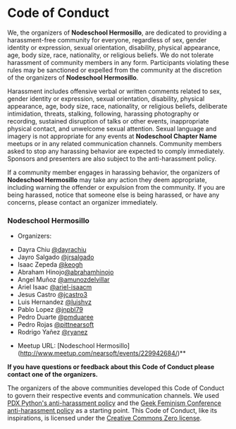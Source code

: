 # Code of Conduct

We, the organizers of **Nodeschool Hermosillo**, are dedicated to providing a
harassment-free community for everyone, regardless of sex, gender identity or
expression, sexual orientation, disability, physical appearance, age, body
size, race, nationality, or religious beliefs. We do not tolerate harassment of
community members in any form. Participants violating these rules may be
sanctioned or expelled from the community at the discretion of the organizers
of **Nodeschool Hermosillo**.

Harassment includes offensive verbal or written comments related to sex, gender
identity or expression, sexual orientation, disability, physical appearance,
age, body size, race, nationality, or religious beliefs, deliberate
intimidation, threats, stalking, following, harassing photography or recording,
sustained disruption of talks or other events, inappropriate physical contact,
and unwelcome sexual attention. Sexual language and imagery is not appropriate
for any events at **Nodeschool Chapter Name** meetups or in any related
communication channels. Community members asked to stop any harassing behavior
are expected to comply immediately. Sponsors and presenters are also subject to
the anti-harassment policy.

If a community member engages in harassing behavior, the organizers of
**Nodeschool Hermosillo** may take any action they deem appropriate, including
warning the offender or expulsion from the community. If you are being
harassed, notice that someone else is being harassed, or have any concerns,
please contact an organizer immediately.

### **Nodeschool Hermosillo**

* Organizers:
- Dayra Chiu [@dayrachiu](https://github.com/dayrachiu)
- Jayro Salgado [@jrsalgado](https://github.com/jrsalgado)
- Isaac Zepeda [@keogh](https://github.com/keogh)
- Abraham Hinojo[@abrahamhinojo](https://github.com/abrahamhinojo)
- Angel Muñoz [@amunozdelvillar](https://github.com/amunozdelvillar)
- Ariel Isaac [@ariel-isaacm](https://github.com/Ariel-Isaacm)
- Jesus Castro [@jcastro3](https://github.com/jcastro3)
- Luis Hernandez [@luishvz](https://github.com/luishvz)
- Pablo Lopez [@jnpbl79](https://github.com/jnpbl79)
- Pedro Duarte [@pmduaree](https://github.com/pmduaree)
- Pedro Rojas [@pittnearsoft](https://github.com/pittNearsoft)
- Rodrigo Yañez [@ryanez](https://github.com/ryanez)

* Meetup URL: [Nodeschool Hermosillo] (http://www.meetup.com/nearsoft/events/229942684/)**

**If you have questions or feedback about this Code of Conduct please contact
one of the organizers.**

The organizers of the above communities developed this Code of Conduct to
govern their respective events and communication channels. We used [PDX
Python's anti-harassment policy](http://www.meetup.com/pdxpython/pages/Code_of_Conduct/)
and the [Geek Feminism Conference anti-harassment policy](http://geekfeminism.wikia.com/wiki/Conference_anti-harassment/Policy)
as a starting point. This Code of Conduct, like its inspirations, is licensed under
the [Creative Commons Zero license](http://creativecommons.org/publicdomain/zero/1.0/).
